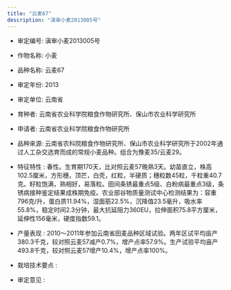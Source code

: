 ```yaml
---
title: "云麦67"
description: "滇审小麦2013005号"
---
```

* 审定编号:  滇审小麦2013005号

*  作物名称:  小麦

*  品种名称:  云麦67

*  审定年份:  2013

*  审定单位:  云南省

* 育种者:  云南省农业科学院粮食作物研究所、保山市农业科学研究所

*  申请者:  云南省农业科学院粮食作物研究所

*  品种来源:  云南省农科院粮食作物研究所、保山市农业科学研究所于2002年通过人工杂交选育而成的常规小麦品种。组合为豫麦35/云麦29。

*  特征特性 : 
春性。生育期170天，比对照云麦57晚熟3天。幼苗直立，株高102.5厘米，方形穗，顶芒，白壳，红粒，半硬质；穗粒数45粒，千粒重40.7克。籽粒饱满，熟相好，易落粒。田间条锈最重点5级、白粉病最重点3级，条锈病接种鉴定结果成株期免疫。农业部谷物质量测试中心检测结果为：容重796克/升，蛋白质11.94%，湿面筋22.5%，沉降值23.5毫升，吸水率55.8%，稳定时间2.3分钟，最大抗延阻力360EU，拉伸面积75.8平方厘米，延伸性156毫米，硬度指数59.1。
 
*  产量表现 : 
2010～2011年参加云南省田麦品种区域试验。两年区试平均亩产380.3千克，较对照云麦57减产0.7%，增产点率57.9%。生产试验平均亩产493.8千克，较对照云麦57增产10.4%，增产点率100%。

*  栽培技术要点 : 


*  审定意见 : 

